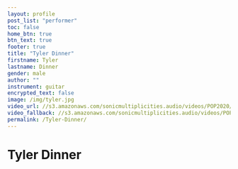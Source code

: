 ```yaml
---
layout: profile
post_list: "performer"
toc: false
home_btn: true
btn_text: true
footer: true
title: "Tyler Dinner"
firstname: Tyler
lastname: Dinner
gender: male
author: ""
instrument: guitar
encrypted_text: false
image: /img/tyler.jpg
video_url: //s3.amazonaws.com/sonicmultiplicities.audio/videos/POP2020/POP9/dash.mpd
video_fallback: //s3.amazonaws.com/sonicmultiplicities.audio/videos/POP2020/POP9/hls.m3u8
permalink: /Tyler-Dinner/
---
```

# Tyler Dinner

